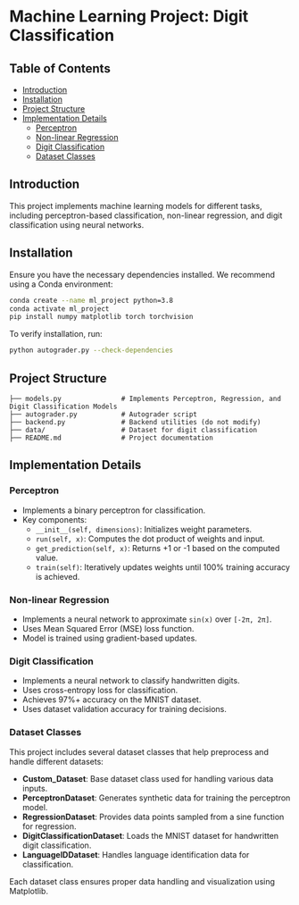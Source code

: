 # Machine Learning Project: Digit Classification

## Table of Contents
- [Introduction](#introduction)
- [Installation](#installation)
- [Project Structure](#project-structure)
- [Implementation Details](#implementation-details)
  - [Perceptron](#perceptron)
  - [Non-linear Regression](#non-linear-regression)
  - [Digit Classification](#digit-classification)
  - [Dataset Classes](#dataset-classes)

## Introduction
This project implements machine learning models for different tasks, including perceptron-based classification, non-linear regression, and digit classification using neural networks.

## Installation
Ensure you have the necessary dependencies installed. We recommend using a Conda environment:

```bash
conda create --name ml_project python=3.8
conda activate ml_project
pip install numpy matplotlib torch torchvision
```

To verify installation, run:
```bash
python autograder.py --check-dependencies
```

## Project Structure
```
├── models.py               # Implements Perceptron, Regression, and Digit Classification Models
├── autograder.py           # Autograder script
├── backend.py              # Backend utilities (do not modify)
├── data/                   # Dataset for digit classification
├── README.md               # Project documentation
```

## Implementation Details

### Perceptron
- Implements a binary perceptron for classification.
- Key components:
  - `__init__(self, dimensions)`: Initializes weight parameters.
  - `run(self, x)`: Computes the dot product of weights and input.
  - `get_prediction(self, x)`: Returns +1 or -1 based on the computed value.
  - `train(self)`: Iteratively updates weights until 100% training accuracy is achieved.

### Non-linear Regression
- Implements a neural network to approximate `sin(x)` over `[-2π, 2π]`.
- Uses Mean Squared Error (MSE) loss function.
- Model is trained using gradient-based updates.

### Digit Classification
- Implements a neural network to classify handwritten digits.
- Uses cross-entropy loss for classification.
- Achieves 97%+ accuracy on the MNIST dataset.
- Uses dataset validation accuracy for training decisions.

### Dataset Classes
This project includes several dataset classes that help preprocess and handle different datasets:
- **Custom_Dataset**: Base dataset class used for handling various data inputs.
- **PerceptronDataset**: Generates synthetic data for training the perceptron model.
- **RegressionDataset**: Provides data points sampled from a sine function for regression.
- **DigitClassificationDataset**: Loads the MNIST dataset for handwritten digit classification.
- **LanguageIDDataset**: Handles language identification data for classification.

Each dataset class ensures proper data handling and visualization using Matplotlib.
